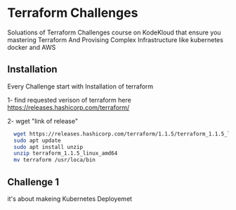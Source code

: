
# Terraform Challenges
Soluations of Terraform Challenges course on KodeKloud that ensure you mastering Terraform And Provising Complex Infrastructure like kubernetes docker and AWS 
## Installation

Every Challenge start with Installation of terraform 

1- find requested verison of terraform here
https://releases.hashicorp.com/terraform/<verison>

2- wget "link of release"
```bash
  wget https://releases.hashicorp.com/terraform/1.1.5/terraform_1.1.5_linux_amd64.zip 
  sudo apt update
  sudo apt install unzip
  unzip terraform_1.1.5_linux_amd64
  mv terraform /usr/loca/bin
```

    
## Challenge 1
it's about makeing Kubernetes Deployemet
